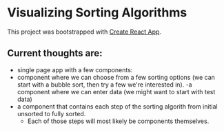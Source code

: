 # Visualizing Sorting Algorithms

This project was bootstrapped with [Create React App](https://github.com/facebook/create-react-app).


## Current thoughts are:

- single page app with a few components:
- component where we can choose from a few sorting options (we can start with a bubble sort, then try a few we're interested in).
-a component where we can enter data (we might want to start with test data)
- a component that contains each step of the sorting algorith from initial unsorted to fully sorted.
  - Each of those steps will most likely be components themselves.